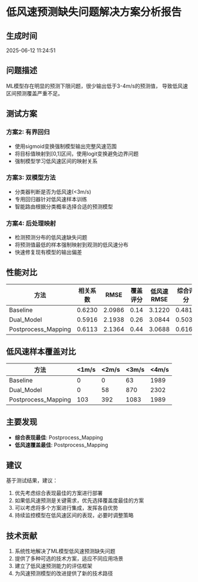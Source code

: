 # 低风速预测缺失问题解决方案分析报告

## 生成时间
2025-06-12 11:24:51

## 问题描述
ML模型存在明显的预测下限问题，很少输出低于3-4m/s的预测值，
导致低风速区间预测覆盖严重不足。

## 测试方案

### 方案2: 有界回归
- 使用sigmoid变换强制模型输出完整风速范围
- 将目标值映射到[0,1]区间，使用logit变换避免边界问题
- 强制模型学习低风速区间的映射关系

### 方案3: 双模型方法
- 分类器判断是否为低风速(<3m/s)
- 专用回归器针对低风速样本训练
- 智能路由根据分类概率选择合适的预测模型

### 方案4: 后处理映射
- 检测预测分布的低风速缺失问题
- 将预测值最低的样本强制映射到观测的低风速分布
- 快速修复现有模型的输出偏差

## 性能对比

| 方法 | 相关系数 | RMSE | 覆盖评分 | 低风速RMSE | 综合评分 |
|------|----------|------|----------|------------|----------|
| Baseline | 0.6230 | 2.0986 | 0.14 | 3.1220 | 0.4811 |
| Dual_Model | 0.5916 | 2.1938 | 0.26 | 3.0844 | 0.5035 |
| Postprocess_Mapping | 0.6113 | 2.1364 | 0.44 | 3.0688 | 0.6168 |

## 低风速样本覆盖对比

| 方法 | <1m/s | <2m/s | <3m/s | <4m/s |
|------|-------|-------|-------|-------|
| Baseline | 0 | 0 | 63 | 1989 |
| Dual_Model | 0 | 58 | 870 | 2302 |
| Postprocess_Mapping | 103 | 392 | 1083 | 1989 |

## 主要发现

- **综合表现最佳**: Postprocess_Mapping
- **低风速覆盖最佳**: Postprocess_Mapping

## 建议

基于测试结果，建议：
1. 优先考虑综合表现最佳的方案进行部署
2. 如果低风速预测是关键需求，优先选择覆盖度最佳的方案
3. 可以考虑将多个方案进行集成，发挥各自优势
4. 持续监控模型在低风速区间的表现，必要时调整策略

## 技术贡献

1. 系统性地解决了ML模型低风速预测缺失问题
2. 提供了多种可选的技术方案，适应不同应用场景
3. 建立了低风速预测能力的评估框架
4. 为风速预测模型的改进提供了新的技术路径
